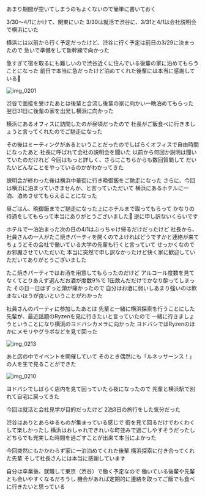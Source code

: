 あまり期間が空いてしまうのもよくないので簡単に書いておく

3/30〜4/1にかけて、関東にいた
3/30は就活で渋谷に、3/31と4/1は会社説明会で横浜にいた

横浜には以前から行く予定だったけど、渋谷に行く予定は前日の3/29に決まったので
急いで準備をして新幹線で向かった

急すぎて宿を取るにも難しいので渋谷近くに住んでいる後輩の家に泊めてもらうことになった
前日で本当に急だったけど泊めてくれた後輩には本当に感謝している:pray:

![img_0201](https://noraworld.github.io/box-bulbasaur/2017/04/img_0201.jpg)

渋谷で面接を受けたあとは後輩と合流し後輩の家に向かい一晩泊めてもらった
翌日31日に後輩の家を出発し横浜に向かった

横浜にあるオフィスに訪問したのが昼頃だったので
社長がご飯食べに行きましょうと言ってくれたのでご馳走になった

その後はミーティングがあるということだったのでしばらくオフィスで自由時間になったあと
社長に呼ばれて会社の説明会を聞いた
以前から何回か説明は聞いていたのだけれど
今回はもっと詳しく、さらにこちらからも数回質問して
だいたいどんなことをやっているのかがわかってきた

説明会が終わった後は横浜中華街に行き晩御飯をご馳走になった
さらに、今回は横浜に泊まっていきませんか、と言っていただいて
横浜にあるホテルに一泊、泊めさせてもらえることになった

昼ごはん、晩御飯までご馳走になった上にホテルまで取ってもらって
かなりの待遇をしてもらって本当にありがとうございました:pray:
逆に申し訳ないくらいです

ホテルで一泊泊まった次の日の4/1はぶっちゃけ帰るだけだったけど
社長から、社員さんの一人がたこ焼きパーティを開くのでよければどうですかと連絡が来て
ちょうどその会社で働いている大学の先輩も行くと言っていて
せっかくなのでお邪魔させていただいた
本当に突然で申し訳なかったけど快く家に歓迎していただいてありがとうございました

たこ焼きパーティではお酒を用意してもらったのだけど
アルコール度数を見てなくてとりあえず選んだお酒が度数9%で
1缶飲んだだけでかなり酔ってしまった
その日一日はずっと頭が痛かったので
自分はお酒に弱いしあまり強いのは飲まないほうが良いということがわかった

社員さんのパーティに参加したあとは
先輩と一緒に横浜探索を行うことにした
先輩が、最近話題のRyzenを見に行きたいと言っていたので
一緒に行きましょうということになり横浜のヨドバシカメラに向かった
ヨドバシではRyzenのほかにメモリやグラボなどを見て回った

![img_0213](https://noraworld.github.io/box-bulbasaur/2017/04/img_0213.jpg)

あと店の中でイベントを開催していて
そのとき偶然にも「ルネッサーンス！」の人を生で見ることができた

![img_0210](https://noraworld.github.io/box-bulbasaur/2017/04/img_0210.jpg)

ヨドバシでしばらく店内を見て回っていたら夜になったので
先輩と横浜駅で別れて自宅に戻ってきた

今回は就活と会社見学が目的だったけど
2泊3日の旅行をした気分だった

渋谷はありとあらゆるものが集まっている感じで
街を見て回るだけでわくわくして楽しかったし
横浜はおしゃれできれいな町並みで過ごしやすそうだったし
どちらでも充実した時間を過ごすことが出来て本当によかった

今回突然にもかかわらず家に一泊泊めてくれた後輩
横浜探索に付き合ってくれた先輩
そして社長さんには本当に感謝しています

自分は卒業後、就職して東京（渋谷）で働く予定なので
働いている後輩や先輩とも会いやすくなるだろうし
機会があれば定期的に連絡を取ってご飯でも食べに行きたいと思っている
